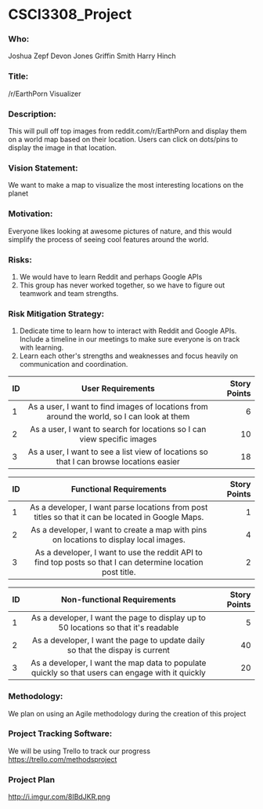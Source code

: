 # CSCI3308_Project

### Who:
Joshua Zepf
Devon Jones
Griffin Smith
Harry Hinch

### Title: 
/r/EarthPorn Visualizer

### Description:
This will pull off top images from reddit.com/r/EarthPorn and display them on a world map based on their location. Users can click on dots/pins to display the image in that location. 

### Vision Statement:
We want to make a map to visualize the most interesting locations on the planet

### Motivation:
Everyone likes looking at awesome pictures of nature, and this would simplify the process of seeing cool features around the world.

### Risks:
1. We would have to learn Reddit and perhaps Google APIs
2. This group has never worked together, so we have to figure out teamwork and team strengths.

### Risk Mitigation Strategy:
1. Dedicate time to learn how to interact with Reddit and Google APIs. Include a timeline in our meetings to make sure everyone is on track with learning.
2. Learn each other's strengths and weaknesses and focus heavily on communication and coordination.

| ID     | User Requirements           | Story Points  |
| ------------- |:-------------:| -----:|
| 1      | As a user, I want to find images of locations from around the world, so I can look at them | 6 |
| 2      | As a user, I want to search for locations so I can view specific images   |  10 |
| 3      | As a user, I want to see a list view of locations so that I can browse locations easier | 18 |


| ID     | Functional Requirements           | Story Points  |
| ------------- |:-------------:| -----:|
| 1      | As a developer, I want parse locations from post titles so that it can be located in Google Maps.     | 1 |
| 2      | As a developer, I want to create a map with pins on locations to display local images.  | 4  |
| 3      | As a developer, I want to use the reddit API to find top posts so that I can determine location post title.      | 2 |

| ID     | Non-functional Requirements           | Story Points  |
| ------------- |:-------------:| -----:|
| 1      | As a developer, I want the page to display up to 50 locations so that it's readable | 5 |
| 2      | As a developer, I want the page to update daily so that the dispay is current  | 40   |
| 3      | As a developer, I want the map data to populate quickly so that users can engage with it quickly  |  20 |

### Methodology:
We plan on using an Agile methodology during the creation of this project

### Project Tracking Software:
We will be using Trello to track our progress
https://trello.com/methodsproject  
### Project Plan  
http://i.imgur.com/8IBdJKR.png
